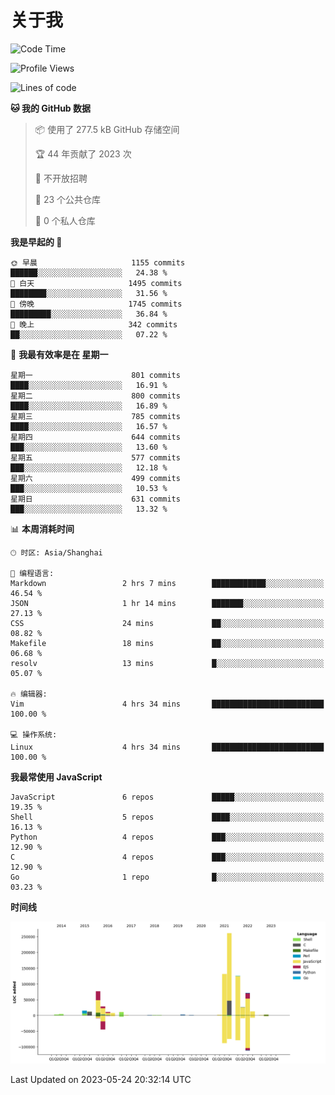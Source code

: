 # 关于我

<!--START_SECTION:waka-->
![Code Time](http://img.shields.io/badge/Code%20Time-749%20hrs%2015%20mins-blue)

![Profile Views](http://img.shields.io/badge/%E4%B8%AA%E4%BA%BA%E8%B5%84%E6%96%99%E8%A7%82%E7%9C%8B%E6%AC%A1%E6%95%B0-3-blue)

![Lines of code](https://img.shields.io/badge/%E4%BB%8E%E3%80%8CHello%20World%E3%80%8D%E8%B5%B7%E6%88%91%E5%B7%B2%E7%BB%8F%E5%86%99%E4%BA%86-801.2%20thousand%20%E8%A1%8C%E4%BB%A3%E7%A0%81-blue)

**🐱 我的 GitHub 数据** 

> 📦  使用了 277.5 kB GitHub 存储空间 
 > 
> 🏆 44 年贡献了 2023 次
 > 
> 🚫 不开放招聘
 > 
> 📜 23 个公共仓库 
 > 
> 🔑 0 个私人仓库 
 > 
**我是早起的 🐤** 

```text
🌞 早晨                     1155 commits        ██████░░░░░░░░░░░░░░░░░░░   24.38 % 
🌆 白天                     1495 commits        ████████░░░░░░░░░░░░░░░░░   31.56 % 
🌃 傍晚                     1745 commits        █████████░░░░░░░░░░░░░░░░   36.84 % 
🌙 晚上                     342 commits         ██░░░░░░░░░░░░░░░░░░░░░░░   07.22 % 
```
📅 **我最有效率是在 星期一** 

```text
星期一                      801 commits         ████░░░░░░░░░░░░░░░░░░░░░   16.91 % 
星期二                      800 commits         ████░░░░░░░░░░░░░░░░░░░░░   16.89 % 
星期三                      785 commits         ████░░░░░░░░░░░░░░░░░░░░░   16.57 % 
星期四                      644 commits         ███░░░░░░░░░░░░░░░░░░░░░░   13.60 % 
星期五                      577 commits         ███░░░░░░░░░░░░░░░░░░░░░░   12.18 % 
星期六                      499 commits         ███░░░░░░░░░░░░░░░░░░░░░░   10.53 % 
星期日                      631 commits         ███░░░░░░░░░░░░░░░░░░░░░░   13.32 % 
```


📊 **本周消耗时间** 

```text
🕑︎ 时区: Asia/Shanghai

💬 编程语言: 
Markdown                 2 hrs 7 mins        ████████████░░░░░░░░░░░░░   46.54 % 
JSON                     1 hr 14 mins        ███████░░░░░░░░░░░░░░░░░░   27.13 % 
CSS                      24 mins             ██░░░░░░░░░░░░░░░░░░░░░░░   08.82 % 
Makefile                 18 mins             ██░░░░░░░░░░░░░░░░░░░░░░░   06.68 % 
resolv                   13 mins             █░░░░░░░░░░░░░░░░░░░░░░░░   05.07 % 

🔥 编辑器: 
Vim                      4 hrs 34 mins       █████████████████████████   100.00 % 

💻 操作系统: 
Linux                    4 hrs 34 mins       █████████████████████████   100.00 % 
```

**我最常使用 JavaScript** 

```text
JavaScript               6 repos             █████░░░░░░░░░░░░░░░░░░░░   19.35 % 
Shell                    5 repos             ████░░░░░░░░░░░░░░░░░░░░░   16.13 % 
Python                   4 repos             ███░░░░░░░░░░░░░░░░░░░░░░   12.90 % 
C                        4 repos             ███░░░░░░░░░░░░░░░░░░░░░░   12.90 % 
Go                       1 repo              █░░░░░░░░░░░░░░░░░░░░░░░░   03.23 % 
```



**时间线**

![Lines of Code chart](https://raw.githubusercontent.com/Arondight/Arondight/master/assets/bar_graph.png)


 Last Updated on 2023-05-24 20:32:14 UTC
<!--END_SECTION:waka-->
